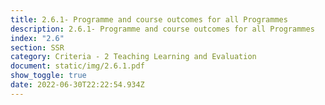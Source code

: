 ```yaml
---
title: 2.6.1- Programme and course outcomes for all Programmes
description: 2.6.1- Programme and course outcomes for all Programmes
index: "2.6"
section: SSR
category: Criteria - 2 Teaching Learning and Evaluation
document: static/img/2.6.1.pdf
show_toggle: true
date: 2022-06-30T22:22:54.934Z
---
```

